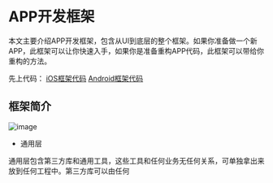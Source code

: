 # APP开发框架

本文主要介绍APP开发框架，包含从UI到底层的整个框架。如果你准备做一个新APP，此框架可以让你快速入手，如果你是准备重构APP代码，此框架可以带给你重构的方法。

先上代码：
[iOS框架代码](https://github.com/hamilyjing/JJAppFramework/tree/master/JJiOSFramework)
[Android框架代码](https://github.com/hamilyjing/JJAppFramework/tree/master/JJAndroidFramework)

## 框架简介

![image](file:///Users/JJ/Desktop/JJ/Github/JJAppFramework/APP开发框架.png)

* 通用层

通用层包含第三方库和通用工具，这些工具和任何业务无任何关系，可单独拿出来放到任何工程中。第三方库可以由任何